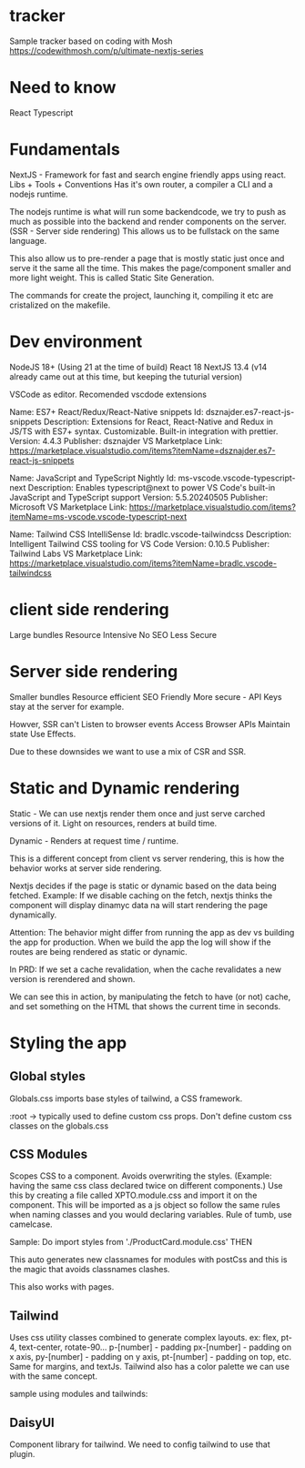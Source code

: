 # tracker
Sample tracker based on coding with Mosh
https://codewithmosh.com/p/ultimate-nextjs-series

# Need to know 
React
Typescript

# Fundamentals
NextJS - Framework for fast and search engine friendly apps using react.
Libs + Tools + Conventions
Has it's own router, a compiler a CLI and a nodejs runtime.

The nodejs runtime is what will run some backendcode, we try to push as much as possible into the backend and render components on the server. (SSR - Server side rendering)
This allows us to be fullstack on the same language.

This also allow us to pre-render a page that is mostly static just once and serve it the same all the time. This makes the page/component smaller and more light weight.
This is called Static Site Generation.

The commands for create the project, launching it, compiling it etc are cristalized on the makefile.

# Dev environment
NodeJS 18+ (Using 21 at the time of build)
React 18
NextJS 13.4 (v14 already came out at this time, but keeping the tuturial version)

VSCode as editor. 
Recomended vscdode extensions

Name: ES7+ React/Redux/React-Native snippets
Id: dsznajder.es7-react-js-snippets
Description: Extensions for React, React-Native and Redux in JS/TS with ES7+ syntax. Customizable. Built-in integration with prettier.
Version: 4.4.3
Publisher: dsznajder
VS Marketplace Link: https://marketplace.visualstudio.com/items?itemName=dsznajder.es7-react-js-snippets

Name: JavaScript and TypeScript Nightly
Id: ms-vscode.vscode-typescript-next
Description: Enables typescript@next to power VS Code's built-in JavaScript and TypeScript support
Version: 5.5.20240505
Publisher: Microsoft
VS Marketplace Link: https://marketplace.visualstudio.com/items?itemName=ms-vscode.vscode-typescript-next

Name: Tailwind CSS IntelliSense
Id: bradlc.vscode-tailwindcss
Description: Intelligent Tailwind CSS tooling for VS Code
Version: 0.10.5
Publisher: Tailwind Labs
VS Marketplace Link: https://marketplace.visualstudio.com/items?itemName=bradlc.vscode-tailwindcss


# client side rendering
Large bundles
Resource Intensive
No SEO
Less Secure

# Server side rendering
Smaller bundles
Resource efficient
SEO Friendly 
More secure - API Keys stay at the server for example.

Howver, SSR can't
Listen to browser events
Access Browser APIs
Maintain state
Use Effects.

Due to these downsides we want to use a mix of CSR and SSR.


# Static and Dynamic rendering
Static - We can use nextjs render them once and just serve carched versions of it.
Light on resources, renders at build time.

Dynamic - Renders at request time / runtime.

This is a different concept from client vs server rendering, this is how the behavior works at server side rendering.

Nextjs decides if the page is static or dynamic based on the data being fetched.
Example: If we disable caching on the fetch, nextjs thinks the component will display dinamyc data na will start rendering the page dynamically.

Attention: The behavior might differ from running the app as dev vs building the app for production.
When we build the app the log will show if the routes are being rendered as static or dynamic.

In PRD: If we set a cache revalidation, when the cache revalidates a new version is rerendered and shown. 

We can see this in action, by manipulating the fetch to have (or not) cache, and set something on the HTML that shows the current time in seconds.

 
# Styling the app

## Global styles
Globals.css imports base styles of tailwind, a CSS framework.

:root -> typically used to define custom css props.
Don't define custom css classes on the globals.css

## CSS Modules
Scopes CSS to a component. Avoids overwriting the styles. (Example: having the same css class declared twice on different components.)
Use this by creating a file called XPTO.module.css and import it on the component.
This will be imported as a js object so follow the same rules when naming classes and you would declaring variables. Rule of tumb, use camelcase.

Sample:
Do import styles from './ProductCard.module.css' THEN <div className={styles.cardContainer}>

This auto generates new classnames for modules with postCss and this is the magic that avoids classnames clashes.

This also works with pages.

## Tailwind
Uses css utility classes combined to generate complex layouts.
ex: flex, pt-4, text-center, rotate-90...
p-[number] - padding
px-[number] - padding on x axis, py-[number] - padding on y axis, pt-[number] - padding on top, etc. 
Same for margins, and textJs.
Tailwind also has a color palette we can use with the same concept.

sample using modules and tailwinds:
<div className={'p-5 my-5 text-xl bg-sky-400 text-white hover:bg-sky-600 ' + styles.cardContainer}>

## DaisyUI
Component library for tailwind.
We need to config tailwind to use that plugin.
